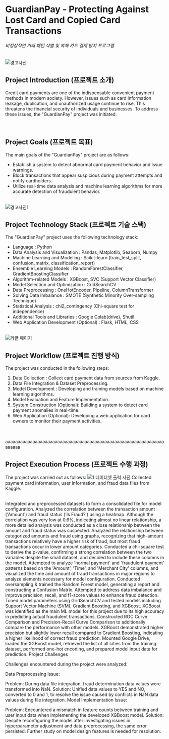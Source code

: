

# GuardianPay - Protecting Against Lost Card and Copied Card Transactions

_비정상적인 거래 패턴 식별 및 복제 카드 결제 방지 프로그램_ <br> <br> <br>
![경고사진](https://github.com/pixelwizard2/Project.AI--GuardianPay---Protecting-Against-Lost-Card-and-Copied-Card-Transactions/assets/138272416/b63a944b-a865-45a2-bd76-2095e544f6d4) 
## Project Introduction (프로젝트 소개)

Credit card payments are one of the indispensable convenient payment methods in modern society. However, issues such as card information leakage, duplication, and unauthorized usage continue to rise. This threatens the financial security of individuals and businesses. To address these issues, the "GuardianPay" project was initiated. <br> <br> <br>


## Project Goals (프로젝트 목표)

The main goals of the "GuardianPay" project are as follows:
- Establish a system to detect abnormal card payment behavior and issue warnings.
- Block transactions that appear suspicious during payment attempts and notify cardholders.
- Utilize real-time data analysis and machine learning algorithms for more accurate detection of fraudulent behavior. <br> <br>

![경고사진1](https://github.com/pixelwizard2/Project.AI--GuardianPay---Protecting-Against-Lost-Card-and-Copied-Card-Transactions/assets/138272416/db256c05-cf23-4298-9f86-b039bcf1b905)
## Project Technology Stack (프로젝트 기술 스택)

The "GuardianPay" project uses the following technology stack:
- Language : Python
- Data Analysis and Visualization : Pandas, Matplotlib, Seaborn, Numpy
- Machine Learning and Modeling : Scikit-learn (train_test_split, confusion_matrix, classification_report)
- Ensemble Learning Models : RandomForestClassifier, GradientBoostingClassifier
- Algorithm-related Models : XGBoost, SVC (Support Vector Classifier)
- Model Selection and Optimization : GridSearchCV
- Data Preprocessing : OneHotEncoder, Pipeline, ColumnTransformer
- Solving Data Imbalance : SMOTE (Synthetic Minority Over-sampling Technique)
- Statistical Analysis : chi2_contingency (Chi-square test for independence)
- Additional Tools and Libraries : Google Colab(drive), Shutil
- Web Application Development (Optional) : Flask, HTML, CSS <br> <br>

![카글 페이지](https://github.com/pixelwizard2/Project.AI--GuardianPay---Protecting-Against-Lost-Card-and-Copied-Card-Transactions/assets/138272416/09c2dcb3-85df-4903-a01b-fda931f73ae4)
## Project Workflow (프로젝트 진행 방식)

The project was conducted in the following steps:
1. Data Collection : Collect card payment data from sources from Kaggle.
2. Data File Integration & Dataset Preprocessing.
3. Model Development : Developing and training models based on machine learning algorithms.
4. Model Evaluation and Feature Implementation.
5. System Construction (Optional): Building a system to detect card payment anomalies in real-time.
6. Web Application (Optional): Developing a web application for card owners to monitor their payment activities. <br> <br> <br>


aaaaaaaaaaaaaaaaaaaaaaaaaaaaaaaaaaaaaaaaaaaaaaaaaaaaaaaaaaaaaaaaaaaaaa   
## Project Execution Process (프로젝트 수행 과정)

The project was carried out as follows:
![1  데이터셋 출력 사진](https://github.com/pixelwizard2/Project.AI--GuardianPay---Protecting-Against-Lost-Card-and-Copied-Card-Transactions/assets/138272416/e5b5d00d-a73b-4127-b3a5-65ee23249441)
Collected payment card information, user information, and fraud data files from Kaggle. <br> <br>


Integrated and preprocessed datasets to form a consolidated file for model configuration.
Analyzed the correlation between the transaction amount ('Amount') and fraud status ('Is Fraud?') using a heatmap. Although the correlation was very low at 0.6%, indicating almost no linear relationship, a more detailed analysis was conducted as a close relationship between the amount and fraud status was suspected.
Analyzed the relationship between categorized amounts and fraud using graphs, recognizing that high-amount transactions relatively have a higher risk of fraud, but most fraud transactions occur in lower amount categories.
Conducted a chi-square test to derive the p-value, confirming a strong correlation between the two variables despite the small dataset, and decided to include these columns in the model.
Attempted to analyze 'normal payment' and 'fraudulent payment' patterns based on the 'Amount', 'Time', and 'Merchant City' columns, and visualized the time and amount of fraud transactions in major regions to analyze elements necessary for model configuration.
Conducted oversampling & trained the Random Forest model, generating a report and constructing a Confusion Matrix. Attempted to address data imbalance and improve precision, recall, and f1-score values to enhance fraud detection.
Tuned model parameters using GridSearchCV and tested models including Support Vector Machine (SVM), Gradient Boosting, and XGBoost. XGBoost was identified as the main ML model for this project due to its high accuracy in predicting actual fraudulent transactions.
Constructed ROC Curve Comparison and Precision-Recall Curve Comparison to additionally compare the performance with other models. XGBoost demonstrated higher precision but slightly lower recall compared to Gradient Boosting, indicating a higher likelihood of correct fraud prediction.
Mounted Google Drive, loaded the XGBoost model, retrieved the list of all cities from the training dataset, performed one-hot encoding, and prepared model input data for prediction.
Project Challenges

Challenges encountered during the project were analyzed:

Data Preprocessing Issue:

Problem: During data file integration, fraud determination data values were transformed into NaN.
Solution: Unified data values to YES and NO, converted to 0 and 1, to resolve the issue caused by conflicts in NaN data values during file integration.
Model Implementation Issue:

Problem: Encountered a mismatch in feature counts between training and user input data when implementing the developed XGBoost model.
Solution: Despite reconfiguring the model after investigating issues in hyperparameter adjustment and data preprocessing, the same error persisted. Further study on model design features is needed for resolution.




